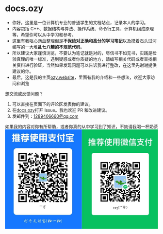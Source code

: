 # docs.ozy
- 你好，这里是一位计算机专业的普通学生的文档站点，记录本人的学习。
- 内容包括 C++、数据结构与算法、操作系统、命令行工具，计算机组成原理等，希望你可以从中学习和参考。
- 这里有我呕心沥血整理但是**不保绝对正确和高分的学习笔记**以及摸着石头过河编写的一大堆**乱七八糟的不规范代码**。
- 所以建议大家谨慎浏览，不要认为笔记就是对的，尽信书不如无书，实践是检验真理的唯一标准，遇到疑惑或者你质疑的地方，请编写相关代码或者查找相关资料进行验证，当然如果发现问题可以告诉我进行整改，在这里先谢谢提供建议的你。
- 最后，这是我的主页[ozy.website](https://jlu005807.github.io/)，里面有我的介绍和一些想法，欢迎大家访问和浏览

想交流或反馈问题？
1. 可以直接在页面下的评论区发表你的建议。
2. 在[docs.ozy](https://github.com/jlu005807/docs.ozy)打开 Issue。我也欢迎 PR 和改进建议。
3. 发邮件到：1289406660@qq.com


如果我的内容对你有所帮助，或者你真的从中学习到了知识，不妨请我喝一杯奶茶
<img src="assets/ozy.jpg" alt="ozy" style="zoom:50%;" />
